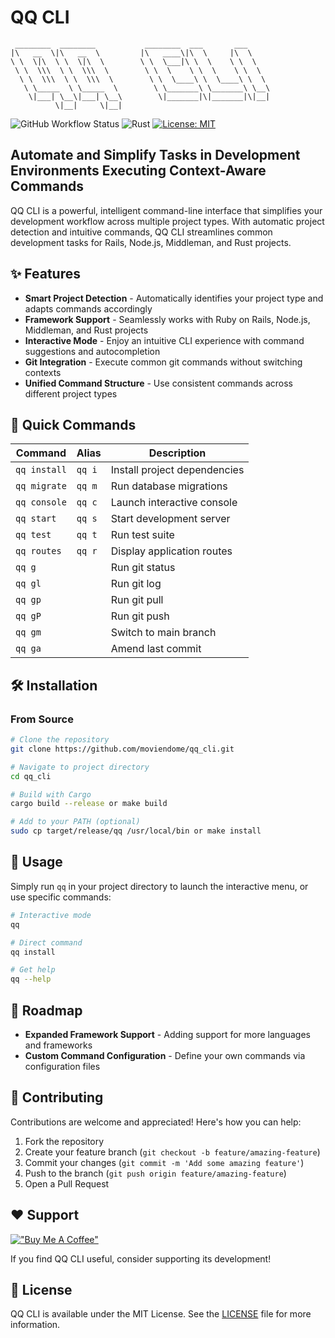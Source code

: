 # QQ CLI

```
 ________  ________           ________  ___       ___     
|\   __  \|\   __  \         |\   ____\|\  \     |\  \    
\ \  \|\  \ \  \|\  \        \ \  \___|\ \  \    \ \  \   
 \ \  \\\  \ \  \\\  \        \ \  \    \ \  \    \ \  \  
  \ \  \\\  \ \  \\\  \        \ \  \____\ \  \____\ \  \ 
   \ \_____  \ \_____  \        \ \_______\ \_______\ \__\
    \|___| \__\|___| \__\        \|_______|\|_______|\|__|
          \|__|     \|__|                                 
```

![GitHub Workflow Status](http://img.shields.io/github/actions/workflow/status/moviendome/qq_cli/rust.yml?branch=main&style=for-the-badge)
![Rust](https://img.shields.io/badge/Made%20with%20Rust-blueviolet.svg?style=for-the-badge&logo=rust)
[![License: MIT](https://img.shields.io/badge/License-MIT-yellow.svg?style=for-the-badge)](https://opensource.org/licenses/MIT)

## Automate and Simplify Tasks in Development Environments Executing Context-Aware Commands

QQ CLI is a powerful, intelligent command-line interface that simplifies your development workflow across multiple project types. With automatic project detection and intuitive commands, QQ CLI streamlines common development tasks for Rails, Node.js, Middleman, and Rust projects.

## ✨ Features

- **Smart Project Detection** - Automatically identifies your project type and adapts commands accordingly
- **Framework Support** - Seamlessly works with Ruby on Rails, Node.js, Middleman, and Rust projects
- **Interactive Mode** - Enjoy an intuitive CLI experience with command suggestions and autocompletion
- **Git Integration** - Execute common git commands without switching contexts
- **Unified Command Structure** - Use consistent commands across different project types

## 🚀 Quick Commands

| Command | Alias | Description |
|---------|-------|-------------|
| `qq install` | `qq i` | Install project dependencies |
| `qq migrate` | `qq m` | Run database migrations |
| `qq console` | `qq c` | Launch interactive console |
| `qq start` | `qq s` | Start development server |
| `qq test` | `qq t` | Run test suite |
| `qq routes` | `qq r` | Display application routes |
| `qq g` | | Run git status |
| `qq gl` | | Run git log |
| `qq gp` | | Run git pull |
| `qq gP` | | Run git push |
| `qq gm` | | Switch to main branch |
| `qq ga` | | Amend last commit |

## 🛠️ Installation

### From Source

```bash
# Clone the repository
git clone https://github.com/moviendome/qq_cli.git

# Navigate to project directory
cd qq_cli

# Build with Cargo
cargo build --release or make build

# Add to your PATH (optional)
sudo cp target/release/qq /usr/local/bin or make install
```

## 📖 Usage

Simply run `qq` in your project directory to launch the interactive menu, or use specific commands:

```bash
# Interactive mode
qq

# Direct command
qq install

# Get help
qq --help
```

## 🔮 Roadmap

- **Expanded Framework Support** - Adding support for more languages and frameworks
- **Custom Command Configuration** - Define your own commands via configuration files

## 🤝 Contributing

Contributions are welcome and appreciated! Here's how you can help:

1. Fork the repository
2. Create your feature branch (`git checkout -b feature/amazing-feature`)
3. Commit your changes (`git commit -m 'Add some amazing feature'`)
4. Push to the branch (`git push origin feature/amazing-feature`)
5. Open a Pull Request

## ❤️ Support

[!["Buy Me A Coffee"](https://www.buymeacoffee.com/assets/img/custom_images/orange_img.png)](https://www.buymeacoffee.com/moviendome)

If you find QQ CLI useful, consider supporting its development!

## 📜 License

QQ CLI is available under the MIT License. See the [LICENSE](LICENSE) file for more information.
